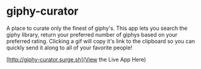 # giphy-curator
A place to curate only the finest of giphy's.  This app lets you search the giphy library, return your preferred number of giphys based on your preferred rating.  Clicking a gif will copy it's link to the clipboard so you can quickly send it along to all of your favorite people!

[http://giphy-curator.surge.sh](View the Live App Here)
